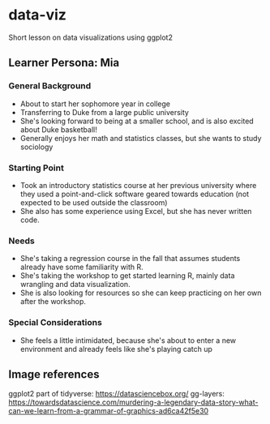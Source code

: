 # data-viz

Short lesson on data visualizations using ggplot2

## Learner Persona: Mia

### General Background
- About to start her sophomore year in college
- Transferring to Duke from a large public university
- She's looking forward to being at a smaller school, and is also excited about Duke basketball! 
- Generally enjoys her math and statistics classes, but she wants to study sociology

### Starting Point
- Took an introductory statistics course at her previous university where they used a point-and-click software geared towards education (not expected to be used outside the classroom)
- She also has some experience using Excel, but she has never written code.

### Needs 
- She's taking a regression course in the fall that assumes students already have some familiarity with R. 
- She's taking the workshop to get started learning R, mainly data wrangling and data visualization. 
- She is also looking for resources so she can keep practicing on her own after the workshop. 

### Special Considerations 
- She feels a little intimidated, because she's about to enter a new environment and already feels like she's playing catch up

## Image references

ggplot2 part of tidyverse: https://datasciencebox.org/
gg-layers: https://towardsdatascience.com/murdering-a-legendary-data-story-what-can-we-learn-from-a-grammar-of-graphics-ad6ca42f5e30